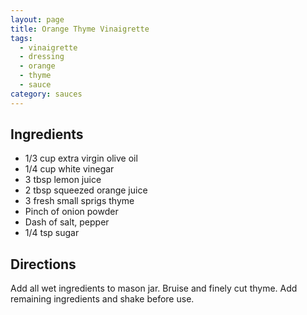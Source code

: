 ```yaml
---
layout: page
title: Orange Thyme Vinaigrette
tags:
  - vinaigrette
  - dressing
  - orange
  - thyme
  - sauce
category: sauces
---
```


## Ingredients
* 1/3 cup extra virgin olive oil
* 1/4 cup white vinegar
* 3 tbsp lemon juice
* 2 tbsp squeezed orange juice
* 3 fresh small sprigs thyme
* Pinch of onion powder
* Dash of salt, pepper
* 1/4 tsp sugar

## Directions
Add all wet ingredients to mason jar. Bruise and finely cut thyme. Add remaining ingredients and shake before use.

